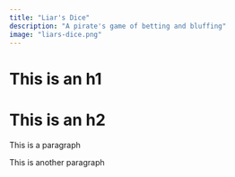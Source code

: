 ```yaml
---
title: "Liar's Dice"
description: "A pirate's game of betting and bluffing"
image: "liars-dice.png"
---
```


# This is an h1

# This is an h2

This is a paragraph

This is another paragraph
